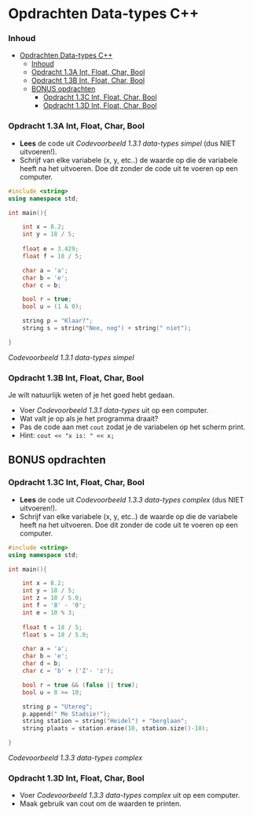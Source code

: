 # Opdrachten Data-types C++[](title-id)

### Inhoud[](toc-id)
- [Opdrachten Data-types C++](#opdrachten-data-types-c)
    - [Inhoud](#inhoud)
    - [Opdracht 1.3A Int, Float, Char, Bool](#opdracht-13a-int-float-char-bool)
    - [Opdracht 1.3B Int, Float, Char, Bool](#opdracht-13b-int-float-char-bool)
  - [BONUS opdrachten](#bonus-opdrachten)
    - [Opdracht 1.3C Int, Float, Char, Bool](#opdracht-13c-int-float-char-bool)
    - [Opdracht 1.3D Int, Float, Char, Bool](#opdracht-13d-int-float-char-bool)


### Opdracht 1.3A Int, Float, Char, Bool
- **Lees** de code uit *Codevoorbeeld 1.3.1 data-types simpel* (dus NIET uitvoeren!).
- Schrijf van elke variabele (x, y, etc..) de waarde op die de variabele heeft na het uitvoeren. Doe dit zonder de code uit te voeren op een computer.

```c++ {.line-numbers}
#include <string>
using namespace std;

int main(){

    int x = 8.2;
    int y = 18 / 5;
    
    float e = 3.429;
    float f = 18 / 5;

    char a = 'a';
    char b = 'e';
    char c = b;

    bool r = true;
    bool u = (1 & 0);

    string p = "Klaar?";
    string s = string("Nee, nog") + string(" niet");

}
```
*Codevoorbeeld 1.3.1 data-types simpel*

### Opdracht 1.3B Int, Float, Char, Bool
Je wilt natuurlijk weten of je het goed hebt gedaan.
- Voer *Codevoorbeeld 1.3.1 data-types* uit op een computer.
- Wat valt je op als je het programma draait?
- Pas de code aan met `cout` zodat je de variabelen op het scherm print.
- Hint: `cout << "x is: " << x;`

## BONUS opdrachten
### Opdracht 1.3C Int, Float, Char, Bool
- **Lees** de code uit *Codevoorbeeld 1.3.3 data-types complex* (dus NIET uitvoeren!).
- Schrijf van elke variabele (x, y, etc..) de waarde op die de variabele heeft na het uitvoeren. Doe dit zonder de code uit te voeren op een computer.

```c++ {.line-numbers}
#include <string>
using namespace std;

int main(){

    int x = 8.2;
    int y = 18 / 5;
    int z = 18 / 5.0;
    int f = '8' - '0';
    int e = 10 % 3;
    
    float t = 18 / 5;
    float s = 18 / 5.0;

    char a = 'a';
    char b = 'e';
    char d = b;
    char c = 'b' + ('Z'- 'z');

    bool r = true && (false || true);
    bool u = 8 >= 10;

    string p = "Utereg";
    p.append(" Me Stadsie!");
    string station = string("Heidel") + "berglaan";
    string plaats = station.erase(10, station.size()-10);

}
```
*Codevoorbeeld 1.3.3 data-types complex*

### Opdracht 1.3D Int, Float, Char, Bool
- Voer *Codevoorbeeld 1.3.3 data-types complex* uit op een computer.
- Maak gebruik van cout om de waarden te printen.